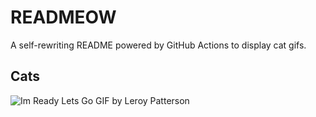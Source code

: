 # READMEOW

A self-rewriting README powered by GitHub Actions to display cat gifs.

## Cats

![Im Ready Lets Go GIF by Leroy Patterson](https://media1.giphy.com/media/CjmvTCZf2U3p09Cn0h/200.gif?cid=9acd02danobvf6z7ipjqk1s3c6kk2r6llpiw8xubfk3fkpp6&ep=v1_gifs_search&rid=200.gif&ct=g)
